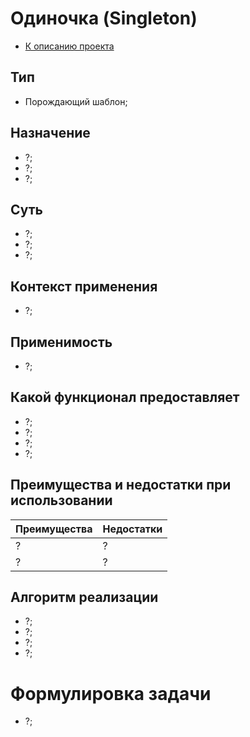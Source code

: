 # Одиночка (Singleton)
* [К описанию проекта](https://github.com/engine-it-in/java-design-patterns)
## Тип
* Порождающий шаблон;
## Назначение
* ?;
* ?;
* ?;
## Суть
* ?;
* ?;
* ?;
## Контекст применения
* ?;
## Применимость
* ?; 
## Какой функционал предоставляет
* ?;
* ?;
* ?;
* ?;
## Преимущества и недостатки при использовании
| Преимущества | Недостатки |
|--------------|------------|
| ?            | ?          |
| ?            | ?          |
## Алгоритм реализации
* ?;
* ?;
* ?;
* ?;
# Формулировка задачи
* ?;